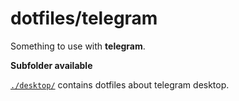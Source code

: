 # dotfiles/telegram

Something to use with **telegram**.

**Subfolder available**

[`./desktop/`](desktop/) contains dotfiles about telegram desktop.